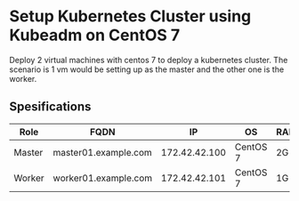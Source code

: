 # Setup Kubernetes Cluster using Kubeadm on CentOS 7

Deploy 2 virtual machines with centos 7 to deploy a kubernetes cluster.
The scenario is 1 vm would be setting up as the master and the other one is the worker.

## Spesifications

|Role|FQDN|IP|OS|RAM|CPU|
|----|----|----|----|----|----|
|Master|master01.example.com|172.42.42.100|CentOS 7|2G|2|
|Worker|worker01.example.com|172.42.42.101|CentOS 7|1G|1|


